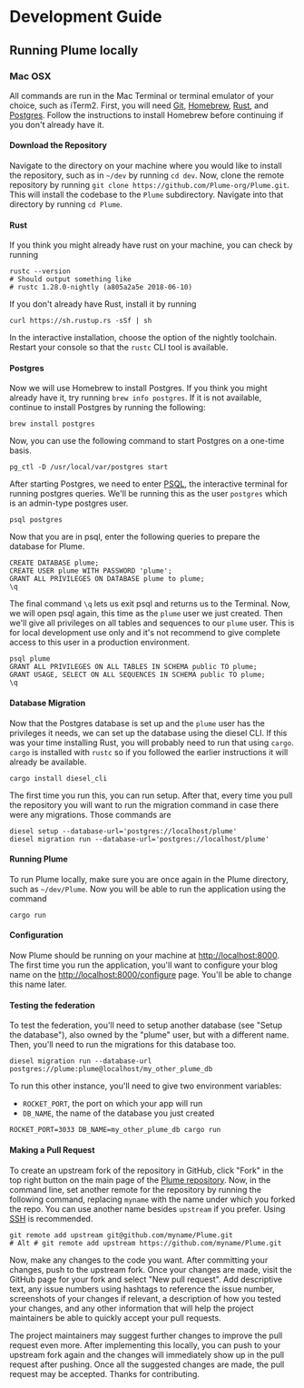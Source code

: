 # Development Guide
## Running Plume locally
### Mac OSX
All commands are run in the Mac Terminal or terminal emulator of your choice, such as iTerm2. First, you will need [Git](https://git-scm.com/download/mac), [Homebrew](https://brew.sh/), [Rust](https://www.rust-lang.org/en-US/), and [Postgres](https://www.postgresql.org/). Follow the instructions to install Homebrew before continuing if you don't already have it.
#### Download the Repository
Navigate to the directory on your machine where you would like to install the repository, such as in `~/dev` by running `cd dev`. Now, clone the remote repository by running `git clone https://github.com/Plume-org/Plume.git`. This will install the codebase to the `Plume` subdirectory. Navigate into that directory by running `cd Plume`.
#### Rust
If you think you might already have rust on your machine, you can check by running 
```
rustc --version
# Should output something like
# rustc 1.28.0-nightly (a805a2a5e 2018-06-10)
```
If you don't already have Rust, install it by running
```
curl https://sh.rustup.rs -sSf | sh
```
In the interactive installation, choose the option of the nightly toolchain. Restart your console so that the `rustc` CLI tool is available.
#### Postgres
Now we will use Homebrew to install Postgres. If you think you might already have it, try running `brew info postgres`. If it is not available, continue to install Postgres by running the following:
```
brew install postgres
```
Now, you can use the following command to start Postgres on a one-time basis. 
```
pg_ctl -D /usr/local/var/postgres start
```
After starting Postgres, we need to enter [PSQL](http://postgresguide.com/utilities/psql.html), the interactive terminal for running postgres queries. We'll be running this as the user `postgres` which is an admin-type postgres user.
```
psql postgres
```
Now that you are in psql, enter the following queries to prepare the database for Plume.
```
CREATE DATABASE plume;
CREATE USER plume WITH PASSWORD 'plume';
GRANT ALL PRIVILEGES ON DATABASE plume to plume;
\q
```
The final command `\q` lets us exit psql and returns us to the Terminal. Now, we will open psql again, this time as the `plume` user we just created. Then we'll give all privileges on all tables and sequences to our `plume` user. This is for local development use only and it's not recommend to give complete access to this user in a production environment.
```
psql plume
GRANT ALL PRIVILEGES ON ALL TABLES IN SCHEMA public TO plume;
GRANT USAGE, SELECT ON ALL SEQUENCES IN SCHEMA public TO plume;
\q
```
#### Database Migration
Now that the Postgres database is set up and the `plume` user has the privileges it  needs, we can set up the database using the diesel CLI. If this was your time installing Rust, you will probably need to run that using `cargo`. `cargo` is installed with `rustc` so if you followed the earlier instructions it will already be available.
```
cargo install diesel_cli
```
The first time you run this, you can run setup. After that, every time you pull the repository you will want to run the migration command in case there were any migrations. Those commands are
```
diesel setup --database-url='postgres://localhost/plume'
diesel migration run --database-url='postgres://localhost/plume'
```
#### Running Plume
To run Plume locally, make sure you are once again in the Plume directory, such as `~/dev/Plume`. Now you will be able to run the application using the command
```
cargo run
```
#### Configuration
Now Plume should be running on your machine at [http://localhost:8000](http://localhost:8000). The first time you run the application, you'll want to configure your blog name on the [http://localhost:8000/configure](http://localhost:8000/configure) page. You'll be able to change this name later.
#### Testing the federation

To test the federation, you'll need to setup another database (see "Setup the database"),
also owned by the "plume" user, but with a different name. Then, you'll need to run the
migrations for this database too.

```
diesel migration run --database-url postgres://plume:plume@localhost/my_other_plume_db
```

To run this other instance, you'll need to give two environment variables:

- `ROCKET_PORT`, the port on which your app will run
- `DB_NAME`, the name of the database you just created

```
ROCKET_PORT=3033 DB_NAME=my_other_plume_db cargo run
```
#### Making a Pull Request
To create an upstream fork of the repository in GitHub, click "Fork" in the top right button on the main page of the [Plume repository](https://github.com/Plume-org/Plume). Now, in the command line, set another remote for the repository by running the following command, replacing `myname` with the name under which you forked the repo. You can use another name besides `upstream` if you prefer. Using [SSH](https://help.github.com/articles/connecting-to-github-with-ssh/) is recommended.
```
git remote add upstream git@github.com/myname/Plume.git
# Alt # git remote add upstream https://github.com/myname/Plume.git
```
Now, make any changes to the code you want. After committing your changes, push to the upstream fork. Once your changes are made, visit the GitHub page for your fork and select "New pull request". Add descriptive text, any issue numbers using hashtags to reference the issue number, screenshots of your changes if relevant, a description of how you tested your changes, and any other information that will help the project maintainers be able to quickly accept your pull requests.

The project maintainers may suggest further changes to improve the pull request even more. After implementing this locally, you can push to your upstream fork again and the changes will immediately show up in the pull request after pushing. Once all the suggested changes are made, the pull request may be accepted. Thanks for contributing.
